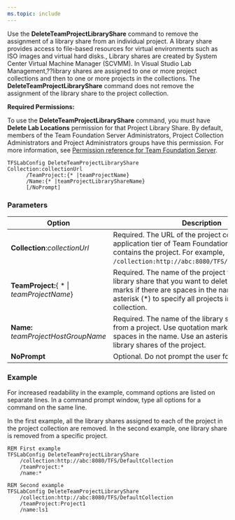 ```yaml
---
ms.topic: include
---
```


Use the **DeleteTeamProjectLibraryShare** command to remove the
assignment of a library share from an individual project. A library
share provides access to file-based resources for virtual environments
such as ISO images and virtual hard disks., Library shares are created
by System Center Virtual Machine Manager (SCVMM). In Visual Studio Lab
Management,??library shares are assigned to one or more project
collections and then to one or more projects in the collections.
The **DeleteTeamProjectLibraryShare** command does not remove the
assignment of the library share to the project collection.

**Required Permissions:**

To use the **DeleteTeamProjectLibraryShare** command, you must have
**Delete Lab Locations** permission for that Project Library Share.
By default, members of the Team Foundation Server Administrators,
Project Collection Administrators and Project Administrators groups
have this permission. For more information, see [Permission reference for Team Foundation Server](/vsts/security/permissions).


    TFSLabConfig DeleteTeamProjectLibraryShare
    Collection:collectionUrl
          /TeamProject:{* |teamProjectName}
          /Name:{* |teamProjectLibraryShareName}
          [/NoPrompt]


### Parameters

| Option | Description |
| --- | --- |
| **Collection**:*collectionUrl* | Required. The URL of the project collection on the application tier of Team Foundation Server that contains the project. For example, ```/collection:http://abc:8080/TFS/DefaultCollection```.  |
| **TeamProject:**{ * &#124; *teamProjectName*} | Required. The name of the project that contains the library share that you want to delete. Use quotation marks if there are spaces in the name. Use an asterisk (*) to specify all projects in the project collection. |
| **Name:** *teamProjectHostGroupName* | Required. The name of the library share to delete from a project. Use quotation marks if there are spaces in the name. Use an asterisk (*) to specify all library shares of the project. |
| **NoPrompt** | Optional. Do not prompt the user for confirmation. |


### Example

For increased readability in the example, command options are listed on
separate lines. In a command prompt window, type all options for a
command on the same line.

In the first example, all the library shares assigned to each of the
project in the project collection are removed. In the second
example, one library share is removed from a specific project.

    REM First example
    TFSLabConfig DeleteTeamProjectLibraryShare
        /collection:http://abc:8080/TFS/DefaultCollection
        /teamProject:*
        /name:*

    REM Second example
    TFSLabConfig DeleteTeamProjectLibraryShare
        /collection:http://abc:8080/TFS/DefaultCollection
        /teamProject:Project1
        /name:ls1

